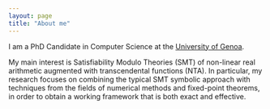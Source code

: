 ```yaml
---
layout: page
title: "About me"
---
```


I am a PhD Candidate in Computer Science at the [University of Genoa](https://sicurezza.unige.net/home).

My main interest is Satisfiability Modulo Theories (SMT) of non-linear real arithmetic augmented with transcendental functions (NTA). In particular, my research focuses on combining the typical SMT symbolic approach with techniques from the fields of numerical methods and fixed-point theorems, in order to obtain a working framework that is both exact and effective.
